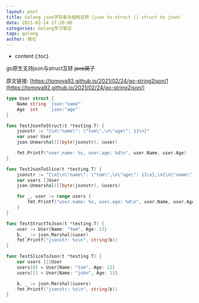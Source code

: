 ```yaml
---
layout: post
title: Golang json字符串与结构互转（json to struct || struct to json）
date: 2021-02-24 17:20:00
categories: Golang学习笔记
tags: golang
author: 朋也
---
```


* content
{:toc}

go原生支持json与struct互转 ~~java哭了~~

原文链接: [https://tomoya92.github.io/2021/02/24/go-string2json/](https://tomoya92.github.io/2021/02/24/go-string2json/)

```go
type User struct {
    Name string `json:"name"`
    Age  int    `json:"age"`
}

func TestJsonToStruct(t *testing.T) {
    jsonstr := "{\n\"name\": \"tom\",\n\"age\": 11\n}"
    var user User
    json.Unmarshal([]byte(jsonstr), &user)

    fmt.Printf("user.name: %s, user.age: %d\n", user.Name, user.Age)
}

func TestJsonToSlice(t *testing.T) {
    jsonstr := "[\n{\n\"name\": \"tom\",\n\"age\": 11\n},\n{\n\"name\": \"john\",\n\"age\": 12\n}\n]"
    var users []User
    json.Unmarshal([]byte(jsonstr), &users)

    for _, user := range users {
        fmt.Printf("user.name: %s, user.age: %d\n", user.Name, user.Age)
    }
}

func TestStructToJson(t *testing.T) {
    user := User{Name: "tom", Age: 12}
    b, _ := json.Marshal(&user)
    fmt.Printf("jsonstr: %s\n", string(b))
}

func TestSliceToJson(t *testing.T) {
    var users [2]User
    users[0] = User{Name: "tom", Age: 12}
    users[1] = User{Name: "john", Age: 13}

    b, _ := json.Marshal(&users)
    fmt.Printf("jsonstr: %s\n", string(b))
}
```
